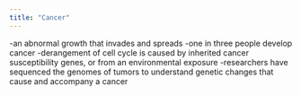 ```yaml
---
title: "Cancer"
---
```

-an abnormal growth that invades and spreads
-one in three people develop cancer
-derangement of cell cycle is caused by inherited cancer susceptibility genes, or from an environmental exposure
-researchers have sequenced the genomes of tumors to understand genetic changes that cause and accompany a cancer

